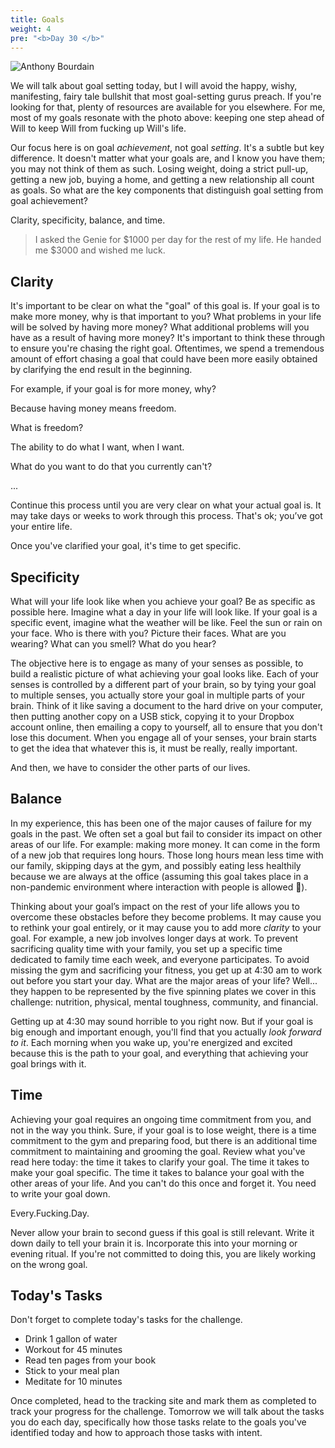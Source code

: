 ```yaml
---
title: Goals
weight: 4
pre: "<b>Day 30 </b>"
---
```


![Anthony Bourdain](/images/anthony_bourdain.png)

We will talk about goal setting today, but I will avoid the happy, wishy, manifesting, fairy tale bullshit that most goal-setting gurus preach. If you're looking for that, plenty of resources are available for you elsewhere. For me, most of my goals resonate with the photo above: keeping one step ahead of Will to keep Will from fucking up Will's life.

Our focus here is on goal _achievement_, not goal _setting_. It's a subtle but key difference. It doesn't matter what your goals are, and I know you have them; you may not think of them as such. Losing weight, doing a strict pull-up, getting a new job, buying a home, and getting a new relationship all count as goals. So what are the key components that distinguish goal setting from goal achievement?

Clarity, specificity, balance, and time.

>I asked the Genie for $1000 per day for the rest of my life.
> He handed me $3000 and wished me luck.

## Clarity
It's important to be clear on what the "goal" of this goal is. If your goal is to make more money, why is that important to you? What problems in your life will be solved by having more money? What additional problems will you have as a result of having more money? It's important to think these through to ensure you're chasing the right goal. Oftentimes, we spend a tremendous amount of effort chasing a goal that could have been more easily obtained by clarifying the end result in the beginning.

For example, if your goal is for more money, why?

Because having money means freedom.

What is freedom?

The ability to do what I want, when I want.

What do you want to do that you currently can't?

...

Continue this process until you are very clear on what your actual goal is. It may take days or weeks to work through this process. That's ok; you’ve got your entire life.

Once you've clarified your goal, it's time to get specific.

## Specificity
What will your life look like when you achieve your goal? Be as specific as possible here. Imagine what a day in your life will look like. If your goal is a specific event, imagine what the weather will be like. Feel the sun or rain on your face. Who is there with you? Picture their faces. What are you wearing? What can you smell? What do you hear?

The objective here is to engage as many of your senses as possible, to build a realistic picture of what achieving your goal looks like. Each of your senses is controlled by a different part of your brain, so by tying your goal to multiple senses, you actually store your goal in multiple parts of your brain. Think of it like saving a document to the hard drive on your computer, then putting another copy on a USB stick, copying it to your Dropbox account online, then emailing a copy to yourself, all to ensure that you don't lose this document. When you engage all of your senses, your brain starts to get the idea that whatever this is, it must be really, really important.

And then, we have to consider the other parts of our lives.

## Balance
In my experience, this has been one of the major causes of failure for my goals in the past. We often set a goal but fail to consider its impact on other areas of our life. For example: making more money. It can come in the form of a new job that requires long hours. Those long hours mean less time with our family, skipping days at the gym, and possibly eating less healthily because we are always at the office (assuming this goal takes place in a non-pandemic environment where interaction with people is allowed 🤣).

Thinking about your goal’s impact on the rest of your life allows you to overcome these obstacles before they become problems. It may cause you to rethink your goal entirely, or it may cause you to add more _clarity_ to your goal. For example, a new job involves longer days at work. To prevent sacrificing quality time with your family, you set up a specific time dedicated to family time each week, and everyone participates. To avoid missing the gym and sacrificing your fitness, you get up at 4:30 am to work out before you start your day. What are the major areas of your life? Well... they happen to be represented by the five spinning plates we cover in this challenge: nutrition, physical, mental toughness, community, and financial.

Getting up at 4:30 may sound horrible to you right now. But if your goal is big enough and important enough, you'll find that you actually _look forward to it_. Each morning when you wake up, you're energized and excited because this is the path to your goal, and everything that achieving your goal brings with it.

## Time
Achieving your goal requires an ongoing time commitment from you, and not in the way you think. Sure, if your goal is to lose weight, there is a time commitment to the gym and preparing food, but there is an additional time commitment to maintaining and grooming the goal. Review what you've read here today: the time it takes to clarify your goal. The time it takes to make your goal specific. The time it takes to balance your goal with the other areas of your life. And you can't do this once and forget it. You need to write your goal down.

Every.Fucking.Day.

Never allow your brain to second guess if this goal is still relevant. Write it down daily to tell your brain it is. Incorporate this into your morning or evening ritual. If you're not committed to doing this, you are likely working on the wrong goal.

## Today's Tasks
Don't forget to complete today's tasks for the challenge.
- Drink 1 gallon of water
- Workout for 45 minutes
- Read ten pages from your book
- Stick to your meal plan
- Meditate for 10 minutes
  
Once completed, head to the tracking site and mark them as completed to track your progress for the challenge. Tomorrow we will talk about the tasks you do each day, specifically how those tasks relate to the goals you've identified today and how to approach those tasks with intent.
